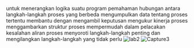 untuk menerangkan logika suatu program
pemahaman hubungan antara langkah-langkah proses yang berbeda
mengumpulkan data tentang proses tertentu
membantu dengan mengambil keputusan
mengukur kinerja proses
menggambarkan struktur proses
mempermudah dalam pelacakan kesalahan aliran proses
menyoroti langkah-langkah penting dan mengilangkan langkah-langkah yang tidak perlu
![lab2](https://user-images.githubusercontent.com/56525008/68099483-7a12b600-fef5-11e9-8e50-183cc1f35f14.PNG)
![Capture3](https://user-images.githubusercontent.com/56525008/68099586-daa1f300-fef5-11e9-998b-f9b1546d3a2f.PNG)

